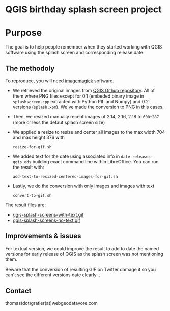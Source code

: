 # QGIS birthday splash screen project

# Purpose

The goal is to help people remember when they started working with QGIS software using the splash screen and corresponding release date

## The methodoly

To reproduce, you will need [imagemagick](https://www.imagemagick.org) software.

* We retrieved the original images from [QGIS Github repository](http://github.com/qgis/QGIS). All of them where PNG files except for 0.1 (embeded binary image in `splashscreen.cpp` extracted with Python PIL and Numpy) and 0.2 versions (`splash.xpm`). We've made the conversion to PNG in this cases.
* Then, we resized manually recent images of 2.14, 2.16, 2.18 to `600*287` (more or less the defaut splash screen size)
* We applied a resize to resize and center all images to the max width 704 and max height 376 with

      resize-for-gif.sh

* We added text for the date using associated info in `date-releases-qgis.ods` building exact command line within LibreOffice. You can run the result with:

      add-text-to-resized-centered-images-for-gif.sh

* Lastly, we do the conversion with only images and images with text

      convert-to-gif.sh

The result files are:

* [qgis-splash-screens-with-text.gif](qgis-splash-screens-with-text.gif)
* [qgis-splash-screens-no-text.gif](qgis-splash-screens-no-text.gif)

## Improvements & issues

For textual version, we could improve the result to add to date the named versions for early release of QGIS as the splash screen was not mentioning them.

Beware that the conversion of resulting GIF on Twitter damage it so you can't see the different versions date clearly...

## Contact

thomas(dot)gratier(at)webgeodatavore.com
